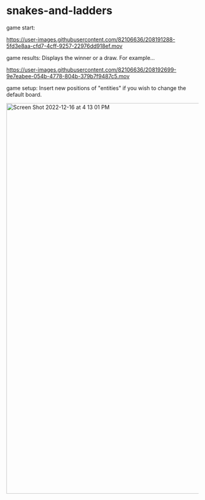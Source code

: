 # snakes-and-ladders

game start:

https://user-images.githubusercontent.com/82106636/208191288-5fd3e8aa-cfd7-4cff-9257-22976dd918ef.mov


game results:
Displays the winner or a draw. For example...

https://user-images.githubusercontent.com/82106636/208192699-9e7eabee-054b-4778-804b-379b7f9487c5.mov


game setup:
Insert new positions of "entities" if you wish to change the default board.

<img width="1021" alt="Screen Shot 2022-12-16 at 4 13 01 PM" src="https://user-images.githubusercontent.com/82106636/208191603-8f3edc9b-218c-4f42-a084-d61e6e537890.png">
